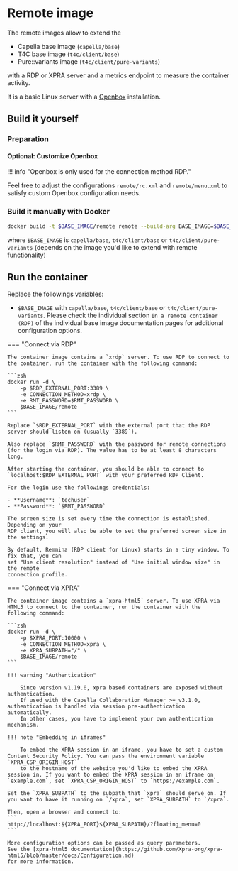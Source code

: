 <!--
 ~ SPDX-FileCopyrightText: Copyright DB InfraGO AG and contributors
 ~ SPDX-License-Identifier: Apache-2.0
 -->

# Remote image

The remote images allow to extend the

- Capella base image (`capella/base`)
- T4C base image (`t4c/client/base`)
- Pure::variants image (`t4c/client/pure-variants`)

with a RDP or XPRA server and a metrics endpoint to measure the container
activity.

It is a basic Linux server with a [Openbox](http://openbox.org/) installation.

## Build it yourself

### Preparation

#### Optional: Customize Openbox

!!! info "Openbox is only used for the connection method RDP."

Feel free to adjust the configurations `remote/rc.xml` and `remote/menu.xml` to
satisfy custom Openbox configuration needs.

### Build it manually with Docker

```zsh
docker build -t $BASE_IMAGE/remote remote --build-arg BASE_IMAGE=$BASE_IMAGE
```

where `$BASE_IMAGE` is `capella/base`, `t4c/client/base` or
`t4c/client/pure-variants` (depends on the image you'd like to extend with
remote functionality)

## Run the container

Replace the followings variables:

- `$BASE_IMAGE` with `capella/base`, `t4c/client/base` or
  `t4c/client/pure-variants`. Please check the individual section
  `In a remote container (RDP)` of the individual base image documentation
  pages for additional configuration options.

=== "Connect via RDP"

    The container image contains a `xrdp` server. To use RDP to connect to the container, run the container with the following command:

    ```zsh
    docker run -d \
        -p $RDP_EXTERNAL_PORT:3389 \
        -e CONNECTION_METHOD=xrdp \
        -e RMT_PASSWORD=$RMT_PASSWORD \
        $BASE_IMAGE/remote
    ```

    Replace `$RDP_EXTERNAL_PORT` with the external port that the RDP
    server should listen on (usually `3389`).

    Also replace `$RMT_PASSWORD` with the password for remote connections
    (for the login via RDP). The value has to be at least 8 characters long.

    After starting the container, you should be able to connect to
    `localhost:$RDP_EXTERNAL_PORT` with your preferred RDP Client.

    For the login use the followings credentials:

    - **Username**: `techuser`
    - **Password**: `$RMT_PASSWORD`

    The screen size is set every time the connection is established. Depending on your
    RDP client, you will also be able to set the preferred screen size in the settings.

    By default, Remmina (RDP client for Linux) starts in a tiny window. To fix that, you can
    set "Use client resolution" instead of "Use initial window size" in the remote
    connection profile.

=== "Connect via XPRA"

    The container image contains a `xpra-html5` server. To use XPRA via HTML5 to connect to the container, run the container with the following command:

    ```zsh
    docker run -d \
        -p $XPRA_PORT:10000 \
        -e CONNECTION_METHOD=xpra \
        -e XPRA_SUBPATH="/" \
        $BASE_IMAGE/remote
    ```

    !!! warning "Authentication"

        Since version v1.19.0, xpra based containers are exposed without authentication.
        If used with the Capella Collaboration Manager >= v3.1.0, authentication is handled via session pre-authentication automatically.
        In other cases, you have to implement your own authentication mechanism.

    !!! note "Embedding in iframes"

        To embed the XPRA session in an iframe, you have to set a custom Content Security Policy. You can pass the environment variable `XPRA_CSP_ORIGIN_HOST`
        to the hostname of the website you'd like to embed the XPRA session in. If you want to embed the XPRA session in an iframe on `example.com`, set `XPRA_CSP_ORIGIN_HOST` to `https://example.com`.

    Set the `XPRA_SUBPATH` to the subpath that `xpra` should serve on. If you want to have it running on `/xpra`, set `XPRA_SUBPATH` to `/xpra`.

    Then, open a browser and connect to:
    ```
    http://localhost:${XPRA_PORT}${XPRA_SUBPATH}/?floating_menu=0
    ```

    More configuration options can be passed as query parameters.
    See the [xpra-html5 documentation](https://github.com/Xpra-org/xpra-html5/blob/master/docs/Configuration.md)
    for more information.
